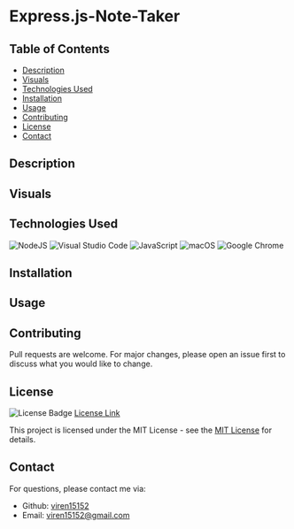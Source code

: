 # Express.js-Note-Taker

## Table of Contents

* [Description](#description)
* [Visuals](#visuals)
* [Technologies Used](#technologies-used)
* [Installation](#installation)
* [Usage](#usage)
* [Contributing](#contributing)
* [License](#license)
* [Contact](#contact)

## Description



## Visuals


## Technologies Used

![NodeJS](https://img.shields.io/badge/node.js-6DA55F?style=for-the-badge&logo=node.js&logoColor=white)
![Visual Studio Code](https://img.shields.io/badge/Visual%20Studio%20Code-0078d7.svg?style=for-the-badge&logo=visual-studio-code&logoColor=white)
![JavaScript](https://img.shields.io/badge/javascript-%23323330.svg?style=for-the-badge&logo=javascript&logoColor=%23F7DF1E)
![macOS](https://img.shields.io/badge/mac%20os-000000?style=for-the-badge&logo=macos&logoColor=F0F0F0)
![Google Chrome](https://img.shields.io/badge/Google%20Chrome-4285F4?style=for-the-badge&logo=GoogleChrome&logoColor=white)

## Installation 

## Usage



## Contributing

Pull requests are welcome. For major changes, please open an issue first
to discuss what you would like to change.


## License

![License Badge](https://img.shields.io/badge/License-MIT-yellow.svg)
[License Link](https://opensource.org/licenses/MIT)

This project is licensed under the MIT License - see the [MIT License](https://opensource.org/licenses/MIT) for details.

## Contact


  For questions, please contact me via:
  - Github: [viren15152](https://github.com/viren15152)
  - Email: viren15152@gmail.com